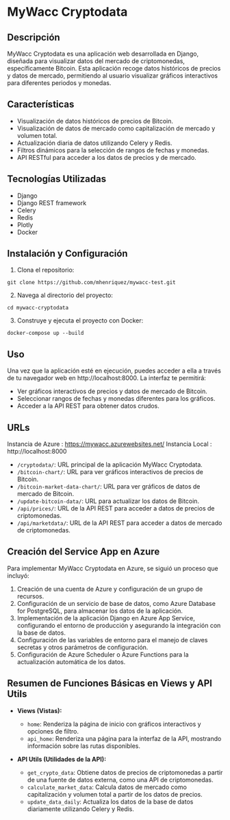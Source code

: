 # MyWacc Cryptodata

## Descripción
MyWacc Cryptodata es una aplicación web desarrollada en Django, diseñada para visualizar datos del mercado de criptomonedas, específicamente Bitcoin. Esta aplicación recoge datos históricos de precios y datos de mercado, permitiendo al usuario visualizar gráficos interactivos para diferentes periodos y monedas.

## Características
- Visualización de datos históricos de precios de Bitcoin.
- Visualización de datos de mercado como capitalización de mercado y volumen total.
- Actualización diaria de datos utilizando Celery y Redis.
- Filtros dinámicos para la selección de rangos de fechas y monedas.
- API RESTful para acceder a los datos de precios y de mercado.

## Tecnologías Utilizadas
- Django
- Django REST framework
- Celery
- Redis
- Plotly
- Docker

## Instalación y Configuración
1. Clona el repositorio:
   
```git clone https://github.com/mhenriquez/mywacc-test.git```

2. Navega al directorio del proyecto:

```cd mywacc-cryptodata```

3. Construye y ejecuta el proyecto con Docker:

```docker-compose up --build```

## Uso
Una vez que la aplicación esté en ejecución, puedes acceder a ella a través de tu navegador web en http://localhost:8000. La interfaz te permitirá:

- Ver gráficos interactivos de precios y datos de mercado de Bitcoin.
- Seleccionar rangos de fechas y monedas diferentes para los gráficos.
- Acceder a la API REST para obtener datos crudos.

  
## URLs

Instancia de Azure : https://mywacc.azurewebsites.net/
Instancia Local : http://localhost:8000

- `/cryptodata/`: URL principal de la aplicación MyWacc Cryptodata.
- `/bitcoin-chart/`: URL para ver gráficos interactivos de precios de Bitcoin.
- `/bitcoin-market-data-chart/`: URL para ver gráficos de datos de mercado de Bitcoin.
- `/update-bitcoin-data/`: URL para actualizar los datos de Bitcoin.
- `/api/prices/`: URL de la API REST para acceder a datos de precios de criptomonedas.
- `/api/marketdata/`: URL de la API REST para acceder a datos de mercado de criptomonedas.


## Creación del Service App en Azure
Para implementar MyWacc Cryptodata en Azure, se siguió un proceso que incluyó:

1. Creación de una cuenta de Azure y configuración de un grupo de recursos.
2. Configuración de un servicio de base de datos, como Azure Database for PostgreSQL, para almacenar los datos de la aplicación.
3. Implementación de la aplicación Django en Azure App Service, configurando el entorno de producción y asegurando la integración con la base de datos.
4. Configuración de las variables de entorno para el manejo de claves secretas y otros parámetros de configuración.
5. Configuración de Azure Scheduler o Azure Functions para la actualización automática de los datos.

## Resumen de Funciones Básicas en Views y API Utils
- **Views (Vistas):**
  - `home`: Renderiza la página de inicio con gráficos interactivos y opciones de filtro.
  - `api_home`: Renderiza una página para la interfaz de la API, mostrando información sobre las rutas disponibles.
  
- **API Utils (Utilidades de la API):**
  - `get_crypto_data`: Obtiene datos de precios de criptomonedas a partir de una fuente de datos externa, como una API de criptomonedas.
  - `calculate_market_data`: Calcula datos de mercado como capitalización y volumen total a partir de los datos de precios.
  - `update_data_daily`: Actualiza los datos de la base de datos diariamente utilizando Celery y Redis.

